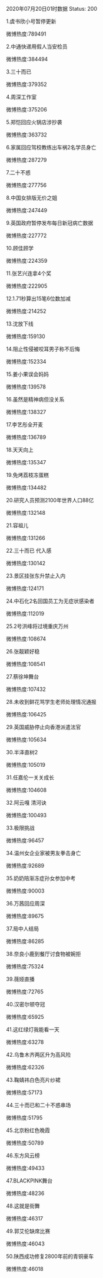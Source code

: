 2020年07月20日01时数据
Status: 200

1.虞书欣小号暂停更新

微博热度:789491

2.中通快递用假人当安检员

微博热度:384494

3.三十而已

微博热度:379352

4.周深工作室

微博热度:375206

5.郑恺回应火锅店涉抄袭

微博热度:363732

6.家属回应驾校教练出车祸2名学员身亡

微博热度:287279

7.二十不惑

微博热度:277756

8.中国女排版无价之姐

微博热度:247449

9.英国政府暂停发布每日新冠病亡数据

微博热度:227772

10.顾佳顾学

微博热度:224359

11.张艺兴连拿4个奖

微博热度:222905

12.1.71秒算出15笔6位数加减

微博热度:214252

13.沈放下线

微博热度:159130

14.阻止性侵被咬耳男子称不后悔

微博热度:152334

15.姜小果误会妈妈

微博热度:139578

16.虽然是精神病但没关系

微博热度:138327

17.李艺彤全开麦

微博热度:136789

18.天天向上

微博热度:135347

19.免烤荔枝冻蛋糕

微博热度:134482

20.研究人员预测2100年世界人口88亿

微博热度:132148

21.容祖儿

微博热度:131266

22.三十而已 代入感

微博热度:130142

23.景区挂张东升禁止入内

微博热度:124171

24.中石化2名回国员工为无症状感染者

微博热度:112019

25.2号洪峰将过境重庆万州

微博热度:108674

26.张靓颖好稳

微博热度:108541

27.蔡徐坤舞台

微博热度:107432

28.未收到鲜花骂学生老师处理情况通报

微博热度:106425

29.英国威胁停止向香港派遣法官

微博热度:105634

30.半泽直树2

微博热度:105019

31.任嘉伦一关关成长

微博热度:104608

32.阿云嘎 清河诀

微博热度:100493

33.极限挑战

微博热度:96457

34.温州女企业家被男友拳击身亡

微博热度:92689

35.奶奶陪渐冻症孙女参加中考

微博热度:90003

36.万茜回应周深

微博热度:89675

37.局中人结局

微博热度:86285

38.奈良小鹿到餐厅讨食物被婉拒

微博热度:75324

39.薇娅直播

微博热度:72765

40.汉密尔顿夺冠

微博热度:65925

41.这红绿灯我能看一天

微博热度:63278

42.乌鲁木齐两区升为高风险

微博热度:62326

43.鞠婧祎白色亮片纱裙

微博热度:57173

44.三十而已和二十不惑串场

微博热度:51795

45.北京粉红色晚霞

微博热度:50789

46.东方风云榜

微博热度:49433

47.BLACKPINK舞台

微博热度:48236

48.这就是街舞

微博热度:46317

49.郭艾伦缺席比赛

微博热度:46043

50.陕西成功修复2800年前的青铜豪车

微博热度:46018

